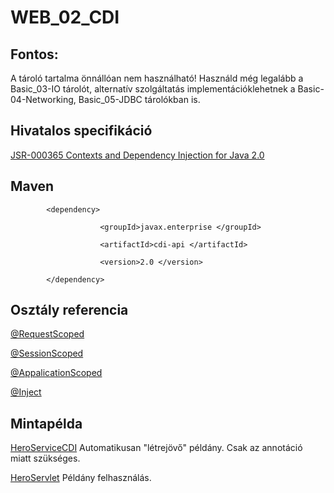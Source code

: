 # WEB_02_CDI

## Fontos:
A tároló tartalma önnállóan nem használható! Használd még legalább a Basic_03-IO tárolót, alternatív szolgáltatás implementációklehetnek a Basic-04-Networking, Basic_05-JDBC tárolókban is.

## Hivatalos specifikáció
[JSR-000365 Contexts and Dependency Injection for Java 2.0](https://jcp.org/aboutJava/communityprocess/final/jsr365/index.html)

## Maven
            <dependency>

                        <groupId>javax.enterprise </groupId>
            
                        <artifactId>cdi-api </artifactId>
            
                        <version>2.0 </version>
            
            </dependency>


## Osztály referencia
[@RequestScoped](https://docs.oracle.com/javaee/7/api/javax/enterprise/context/RequestScoped.html)

[@SessionScoped](https://docs.oracle.com/javaee/7/api/javax/enterprise/context/SessionScoped.html)

[@AppalicationScoped](https://docs.oracle.com/javaee/7/api/javax/enterprise/context/c.html)

[@Inject](https://docs.oracle.com/javaee/7/api/index.html?javax/enterprise/context/ApplicationScoped.html)

## Mintapélda
[HeroServiceCDI](https://raw.githubusercontent.com/JavaEducationTeam/WEB_02_CDI/master/heroesofempires/webapplication/src/main/java/hu/javagladiator/app/heroesofempires/webapplication/HeroServiceCDI.java)  Automatikusan "létrejövő" példány. Csak az annotáció miatt szükséges.

[HeroServlet](https://raw.githubusercontent.com/JavaEducationTeam/WEB_02_CDI/master/heroesofempires/webapplication/src/main/java/hu/javagladiator/app/heroesofempires/webapplication/HeroServlet.java) Példány felhasználás.
